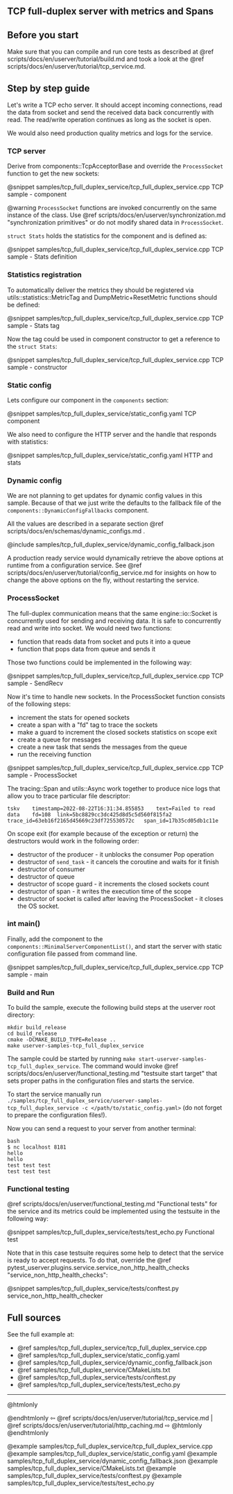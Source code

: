 ## TCP full-duplex server with metrics and Spans


## Before you start

Make sure that you can compile and run core tests as described at
@ref scripts/docs/en/userver/tutorial/build.md and took a look at the
@ref scripts/docs/en/userver/tutorial/tcp_service.md.


## Step by step guide

Let's write a TCP echo server. It should accept incoming connections, read the
data from socket and send the received data back concurrently with read. The
read/write operation continues as long as the socket is open.

We would also need production quality metrics and logs for the service. 


### TCP server

Derive from components::TcpAcceptorBase and override the `ProcessSocket`
function to get the new sockets:

@snippet samples/tcp_full_duplex_service/tcp_full_duplex_service.cpp  TCP sample - component

@warning `ProcessSocket` functions are invoked concurrently on the same 
instance of the class. Use @ref scripts/docs/en/userver/synchronization.md "synchronization primitives"
or do not modify shared data in `ProcessSocket`.

`struct Stats` holds the statistics for the component and is defined as:

@snippet samples/tcp_full_duplex_service/tcp_full_duplex_service.cpp  TCP sample - Stats definition


### Statistics registration

To automatically deliver the metrics they should be registered via
utils::statistics::MetricTag and DumpMetric+ResetMetric functions should be
defined:

@snippet samples/tcp_full_duplex_service/tcp_full_duplex_service.cpp  TCP sample - Stats tag

Now the tag could be used in component constructor to get a reference to the
`struct Stats`:

@snippet samples/tcp_full_duplex_service/tcp_full_duplex_service.cpp  TCP sample - constructor


### Static config

Lets configure our component in the `components` section:

@snippet samples/tcp_full_duplex_service/static_config.yaml  TCP component

We also need to configure the HTTP server and the handle that responds with
statistics:

@snippet samples/tcp_full_duplex_service/static_config.yaml  HTTP and stats


### Dynamic config

We are not planning to get updates for dynamic config values in this sample. Because of
that we just write the defaults to the fallback file of
the `components::DynamicConfigFallbacks` component.

All the values are described in a separate section @ref scripts/docs/en/schemas/dynamic_configs.md .

@include samples/tcp_full_duplex_service/dynamic_config_fallback.json

A production ready service would dynamically retrieve the above options at
runtime from a configuration service. See
@ref scripts/docs/en/userver/tutorial/config_service.md for insights on how to change the
above options on the fly, without restarting the service.


### ProcessSocket

The full-duplex communication means that the same engine::io::Socket is
concurrently used for sending and receiving data. It is safe to concurrently
read and write into socket. We would need two functions:
* function that reads data from socket and puts it into a queue
* function that pops data from queue and sends it

Those two functions could be implemented in the following way:

@snippet samples/tcp_full_duplex_service/tcp_full_duplex_service.cpp  TCP sample - SendRecv

Now it's time to handle new sockets. In the ProcessSocket function consists of
the following steps:
* increment the stats for opened sockets
* create a span with a "fd" tag to trace the sockets
* make a guard to increment the closed sockets statistics on scope exit
* create a queue for messages
* create a new task that sends the messages from the queue
* run the receiving function

@snippet samples/tcp_full_duplex_service/tcp_full_duplex_service.cpp  TCP sample - ProcessSocket

The tracing::Span and utils::Async work together to produce nice logs that
allow you to trace particular file descriptor:
```
tskv	timestamp=2022-08-22T16:31:34.855853	text=Failed to read data	fd=108	link=5bc8829cc3dc425d8d5c5d560f815fa2	trace_id=63eb16f2165d45669c23df725530572c	span_id=17b35cd05db1c11e
``` 

On scope exit (for example because of the exception or return) the destructors
would work in the following order:
* destructor of the producer - it unblocks the consumer Pop operation
* destructor of `send_task` - it cancels the coroutine and waits for it finish
* destructor of consumer
* destructor of queue
* destructor of scope guard - it increments the closed sockets count
* destructor of span - it writes the execution time of the scope
* destructor of socket is called after leaving the ProcessSocket - it closes
  the OS socket.


### int main()

Finally, add the component to the `components::MinimalServerComponentList()`,
and start the server with static configuration file passed from command line.

@snippet samples/tcp_full_duplex_service/tcp_full_duplex_service.cpp  TCP sample - main


### Build and Run

To build the sample, execute the following build steps at the userver root directory:
```
mkdir build_release
cd build_release
cmake -DCMAKE_BUILD_TYPE=Release ..
make userver-samples-tcp_full_duplex_service
```

The sample could be started by running
`make start-userver-samples-tcp_full_duplex_service`. The command would invoke
@ref scripts/docs/en/userver/functional_testing.md "testsuite start target" that sets proper
paths in the configuration files and starts the service.

To start the service manually run
`./samples/tcp_full_duplex_service/userver-samples-tcp_full_duplex_service -c </path/to/static_config.yaml>`
(do not forget to prepare the configuration files!).

Now you can send a request to your server from another terminal:
```
bash
$ nc localhost 8181
hello
hello
test test test
test test test
```

### Functional testing
@ref scripts/docs/en/userver/functional_testing.md "Functional tests" for the service and
its metrics could be implemented using the testsuite in the following way:

@snippet samples/tcp_full_duplex_service/tests/test_echo.py  Functional test


Note that in this case testsuite requires some help to detect that the service
is ready to accept requests. To do that, override the
@ref pytest_userver.plugins.service.service_non_http_health_checks "service_non_http_health_checks":

@snippet samples/tcp_full_duplex_service/tests/conftest.py  service_non_http_health_checker


## Full sources

See the full example at:
* @ref samples/tcp_full_duplex_service/tcp_full_duplex_service.cpp
* @ref samples/tcp_full_duplex_service/static_config.yaml
* @ref samples/tcp_full_duplex_service/dynamic_config_fallback.json
* @ref samples/tcp_full_duplex_service/CMakeLists.txt
* @ref samples/tcp_full_duplex_service/tests/conftest.py
* @ref samples/tcp_full_duplex_service/tests/test_echo.py

----------

@htmlonly <div class="bottom-nav"> @endhtmlonly
⇦ @ref scripts/docs/en/userver/tutorial/tcp_service.md | @ref scripts/docs/en/userver/tutorial/http_caching.md ⇨
@htmlonly </div> @endhtmlonly

@example samples/tcp_full_duplex_service/tcp_full_duplex_service.cpp
@example samples/tcp_full_duplex_service/static_config.yaml
@example samples/tcp_full_duplex_service/dynamic_config_fallback.json
@example samples/tcp_full_duplex_service/CMakeLists.txt
@example samples/tcp_full_duplex_service/tests/conftest.py
@example samples/tcp_full_duplex_service/tests/test_echo.py

